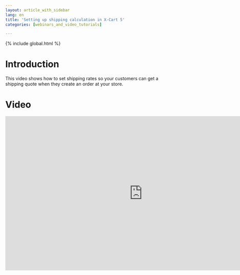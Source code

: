 ```yaml
---
layout: article_with_sidebar
lang: en
title: 'Setting up shipping calculation in X-Cart 5'
categories: [webinars_and_video_tutorials]

---
```


{% include global.html %}

# Introduction

This video shows how to set shipping rates so your customers can get a shipping quote when they create an order at your store.

# Video

<iframe class="youtube-player" type="text/html" style="width: 853px; height: 480px" src="https://www.youtube.com/embed/wKpHByus01o" frameborder="0"></iframe>
